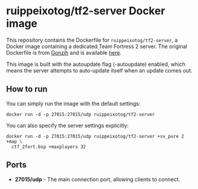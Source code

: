 # ruippeixotog/tf2-server Docker image

This repository contains the Dockerfile for `ruippeixotog/tf2-server`, a Docker image containing a dedicated Team Fortress 2 server. The original Dockerfile is from [Gonzih](https://github.com/Gonzih) and is available [here](https://github.com/Gonzih/docker-tf2-server).

This image is built with the autoupdate flag (-autoupdate) enabled, which means the server attempts to auto-update itself when an update comes out.

## How to run

You can simply run the image with the default settings:

```
docker run -d -p 27015:27015/udp ruippeixotog/tf2-server
```

You can also specify the server settings explicitly:

```
docker run -d -p 27015:27015/udp ruippeixotog/tf2-server +sv_pure 2 +map \
  ctf_2fort.bsp +maxplayers 32
```

## Ports

* **27015/udp** - The main connection port, allowing clients to connect.
